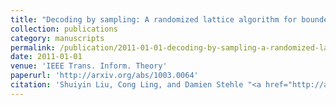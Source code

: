 ```yaml
---
title: "Decoding by sampling: A randomized lattice algorithm for bounded-distance decoding"
collection: publications
category: manuscripts
permalink: /publication/2011-01-01-decoding-by-sampling-a-randomized-lattice-algorithm-for-bounded-distance-decoding
date: 2011-01-01
venue: 'IEEE Trans. Inform. Theory'
paperurl: 'http://arxiv.org/abs/1003.0064'
citation: 'Shuiyin Liu, Cong Ling, and Damien Stehle "<a href="http://arxiv.org/abs/1003.0064">Decoding by sampling: A randomized lattice algorithm for bounded-distance decoding</a>", IEEE Trans. Inform. Theory, vol. 57, pp. 5933-5945, Sept. 2011.'
---
```

